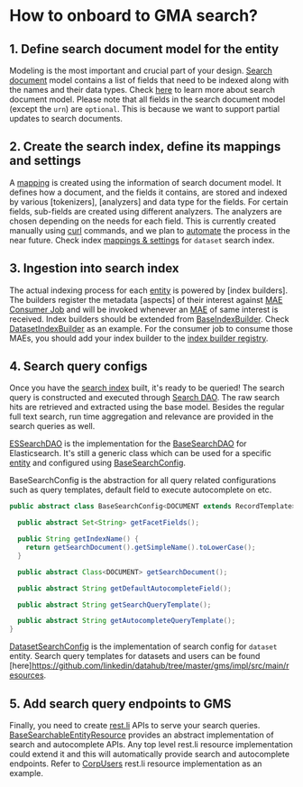 # How to onboard to GMA search?

## 1. Define search document model for the entity
Modeling is the most important and crucial part of your design. 
[Search document] model contains a list of fields that need to be indexed along with the names and their data types. 
Check [here][Search document] to learn more about search document model.
Please note that all fields in the search document model (except the `urn`) are `optional`. 
This is because we want to support partial updates to search documents.

[Search document]: ../what/search-document.md

## 2. Create the search index, define its mappings and settings

A [mapping] is created using the information of search document model. 
It defines how a document, and the fields it contains, are stored and indexed by various [tokenizers], [analyzers] and data type for the fields. 
For certain fields, sub-fields are created using different analyzers. 
The analyzers are chosen depending on the needs for each field. 
This is currently created manually using [curl] commands, and we plan to [automate](../what/search-index.md#search-automation-tbd) the process in the near future. 
Check index [mappings & settings](../../docker/elasticsearch/dataset-index-config.json) for `dataset` search index.

## 3. Ingestion into search index
The actual indexing process for each [entity] is powered by [index builders]. 
The builders register the metadata [aspects] of their interest against [MAE Consumer Job] and will be invoked whenever an [MAE] of same interest is received. 
Index builders should be extended from [BaseIndexBuilder]. Check [DatasetIndexBuilder] as an example. 
For the consumer job to consume those MAEs, you should add your index builder to the [index builder registry].

## 4. Search query configs
Once you have the [search index] built, it's ready to be queried! 
The search query is constructed and executed through [Search DAO]. 
The raw search hits are retrieved and extracted using the base model. 
Besides the regular full text search, run time aggregation and relevance are provided in the search queries as well. 

[ESSearchDAO] is the implementation for the [BaseSearchDAO] for Elasticsearch.
It's still a generic class which can be used for a specific [entity] and configured using [BaseSearchConfig]. 

BaseSearchConfig is the abstraction for all query related configurations such as query templates, default field to execute autocomplete on etc.

```java
public abstract class BaseSearchConfig<DOCUMENT extends RecordTemplate> {

  public abstract Set<String> getFacetFields();

  public String getIndexName() {
    return getSearchDocument().getSimpleName().toLowerCase();
  }

  public abstract Class<DOCUMENT> getSearchDocument();

  public abstract String getDefaultAutocompleteField();

  public abstract String getSearchQueryTemplate();

  public abstract String getAutocompleteQueryTemplate();
}
```

[DatasetSearchConfig] is the implementation of search config for `dataset` entity.
Search query templates for datasets and users can be found [here]https://github.com/linkedin/datahub/tree/master/gms/impl/src/main/resources. 

## 5. Add search query endpoints to GMS
Finally, you need to create [rest.li](https://rest.li) APIs to serve your search queries. 
[BaseSearchableEntityResource] provides an abstract implementation of search and autocomplete APIs.
Any top level rest.li resource implementation could extend it and this will automatically provide search and autocomplete endpoints.
Refer to [CorpUsers] rest.li resource implementation as an example.


[mapping]: https://www.elastic.co/guide/en/elasticsearch/reference/5.6/mapping.html
[tokenizer]: https://www.elastic.co/guide/en/elasticsearch/reference/5.6/analysis-tokenizers.html
[analyzer]: https://www.elastic.co/guide/en/elasticsearch/reference/5.6/analysis-analyzers.html
[curl]: https://en.wikipedia.org/wiki/CURL
[entity]: ../what/entity.md
[index builder]: ../architecture/metadata-ingestion.md#search-and-graph-index-builders
[aspect]: ../what/aspect.md
[mae consumer job]: ../architecture/metadata-ingestion.md#mae-consumer-job
[mae]: ../what/mxe.md#metadata-audit-event-mae
[baseindexbuilder]: ../../metadata-builders/src/main/java/com/linkedin/metadata/builders/search/BaseIndexBuilder.java
[datasetindexbuilder]: ../../metadata-builders/src/main/java/com/linkedin/metadata/builders/search/DatasetIndexBuilder.java
[index builder registry]: ../../metadata-builders/src/main/java/com/linkedin/metadata/builders/search/RegisteredIndexBuilders.java
[search index]: ../what/search-index.md
[search dao]: ../architecture/metadata-serving.md#search-dao
[essearchdao]: ../../metadata-dao-impl/elasticsearch-dao/src/main/java/com/linkedin/metadata/dao/search/ESSearchDAO.java
[basesearchdao]: ../../metadata-dao/src/main/java/com/linkedin/metadata/dao/BaseSearchDAO.java
[basesearchconfig]: ../../metadata-dao-impl/elasticsearch-dao/src/main/java/com/linkedin/metadata/dao/search/BaseSearchConfig.java
[datasetsearchconfig]: ../../gms/impl/src/main/java/com/linkedin/dataset/dao/search/DatasetSearchConfig.java
[basesearchableentityresource]: ../../metadata-restli-resource/src/main/java/com/linkedin/metadata/restli/BaseSearchableEntityResource.java
[corpusers]: ../../gms/impl/src/main/java/com/linkedin/identity/rest/resources/CorpUsers.java
